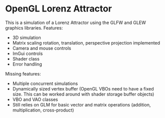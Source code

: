 # OpenGL Lorenz Attractor
This is a simulation of a Lorenz Attractor using the GLFW and GLEW graphics libraries.
Features:
- 3D simulation
- Matrix scaling rotation, translation, perspective projection implemented
- Camera and mouse controls
- ImGui controls
- Shader class
- Error handling

Missing features:
- Multiple concurrent simulations
- Dynamically sized vertex buffer (OpenGL VBOs need to have a fixed size. This can be worked around with shader storage buffer objects)
- VBO and VAO classes
- Still relies on GLM for basic vector and matrix operations (addition, multiplication, cross-product)
